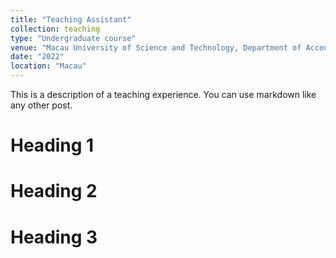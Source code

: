 ```yaml
---
title: "Teaching Assistant"
collection: teaching
type: "Undergraduate course"
venue: "Macau University of Science and Technology, Department of Accounting and Finance"
date: "2022"
location: "Macau"
---
```


This is a description of a teaching experience. You can use markdown like any other post.

Heading 1
======

Heading 2
======

Heading 3
======
